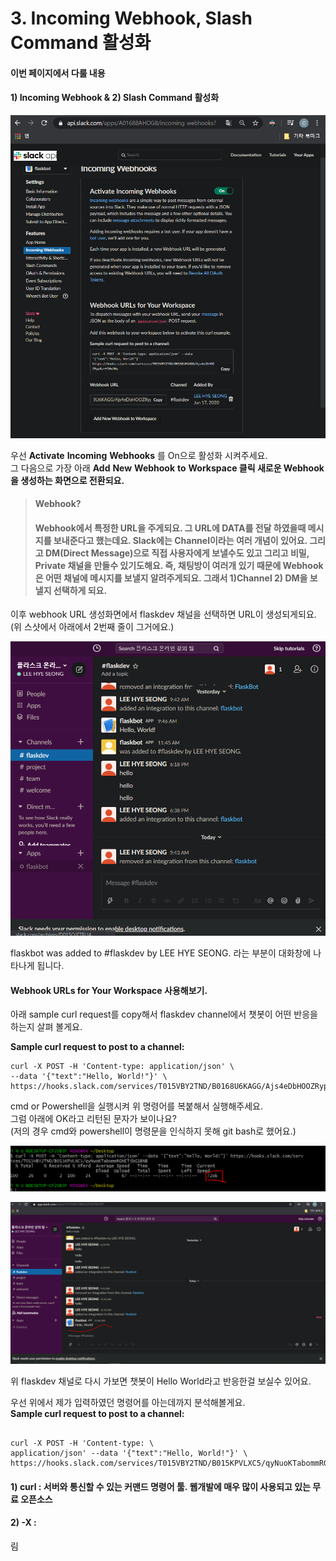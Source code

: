 # 3. Incoming Webhook, Slash Command 활성화

#### 이번 페이지에서 다룰 내용 

#### 1\) Incoming Webhook & 2\) Slash Command 활성화

![](../../../../.gitbook/assets/image%20%28258%29.png)

우선 **Activate** **Incoming** **Webhooks** 를 On으로 활성화 시켜주세요.   
그 다음으로 가장 아래  **Add** **New** **Webhook** **to** **Workspace 클릭 새로운 Webhook을 생성하는 화면으로 전환되요.**   


> #### Webhook?  
>
> #### Webhook에서 특정한 URL을 주게되요. 그 URL에 DATA를 전달 하였을때 메시지를 보내준다고 했는데요. Slack에는 Channel이라는 여러 개념이 있어요. 그리고 DM\(Direct Message\)으로 직접 사용자에게 보낼수도 있고 그리고 비밀, Private 채널을 만들수 있기도해요.  즉, 채팅방이 여러개 있기 때문에 Webhook은 어떤 채널에 메시지를 보낼지 알려주게되요.  그래서 1\)Channel 2\) DM을 보낼지 선택하게 되요.

이후 webhook URL 생성화면에서 flaskdev 채널을 선택하면 URL이 생성되게되요. \(위 스샷에서 아래에서 2번째 줄이 그거에요.\)  
  


![](../../../../.gitbook/assets/image%20%28259%29.png)

flaskbot was added to \#flaskdev by LEE HYE SEONG. 라는 부분이 대화창에 나타나게 됩니다.   


#### Webhook URLs for Your Workspace 사용해보기. 

아래 sample curl request를 copy해서 flaskdev channel에서 챗봇이 어떤 반응을 하는지 살펴 볼게요. 

 **Sample curl request to post to a channel:**

```text
curl -X POST -H 'Content-type: application/json' \
--data '{"text":"Hello, World!"}' \
https://hooks.slack.com/services/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
```

cmd or Powershell을 실행시켜 위 명령어를 복붙해서 실행해주세요.   
그럼 아래에 OK라고 리턴된 문자가 보이나요?  
\(저의 경우 cmd와 powershell이 명령문을 인식하지 못해 git bash로 했어요.\)  


![](../../../../.gitbook/assets/image%20%28253%29.png)

![&#xCC57;&#xBD07;&#xC774; &#xBA85;&#xB839;&#xC5B4;&#xC5D0; &#xB300;&#xD55C; &#xBC18;&#xC751;\(Hello World!\)](../../../../.gitbook/assets/image%20%28254%29.png)

위 flaskdev 채널로 다시 가보면 챗봇이 Hello World라고 반응한걸 보실수 있어요.   
  
우선 위에서 제가 입력하였던 명령어를 아는데까지 분석해볼게요.   
**Sample curl request to post to a channel:**

```text

curl -X POST -H 'Content-type: \
application/json' --data '{"text":"Hello, World!"}' \
https://hooks.slack.com/services/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

```

#### 1\) curl :  서버와 통신할 수 있는 커맨드 명령어 툴. 웹개발에 매우 많이 사용되고 있는 **무료 오픈소스**

**2\) -X :** 

#### 

#### 

#### 

#### 

#### 

#### 

#### 

####   

림

